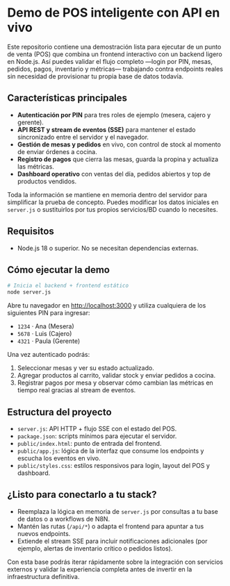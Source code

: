 # Demo de POS inteligente con API en vivo

Este repositorio contiene una demostración lista para ejecutar de un punto de venta (POS) que combina un frontend interactivo con un backend ligero en Node.js. Así puedes validar el flujo completo —login por PIN, mesas, pedidos, pagos, inventario y métricas— trabajando contra endpoints reales sin necesidad de provisionar tu propia base de datos todavía.

## Características principales

- **Autenticación por PIN** para tres roles de ejemplo (mesera, cajero y gerente).
- **API REST y stream de eventos (SSE)** para mantener el estado sincronizado entre el servidor y el navegador.
- **Gestión de mesas y pedidos** en vivo, con control de stock al momento de enviar órdenes a cocina.
- **Registro de pagos** que cierra las mesas, guarda la propina y actualiza las métricas.
- **Dashboard operativo** con ventas del día, pedidos abiertos y top de productos vendidos.

Toda la información se mantiene en memoria dentro del servidor para simplificar la prueba de concepto. Puedes modificar los datos iniciales en `server.js` o sustituirlos por tus propios servicios/BD cuando lo necesites.

## Requisitos

- Node.js 18 o superior. No se necesitan dependencias externas.

## Cómo ejecutar la demo

```bash
# Inicia el backend + frontend estático
node server.js
```

Abre tu navegador en [http://localhost:3000](http://localhost:3000) y utiliza cualquiera de los siguientes PIN para ingresar:

- `1234` · Ana (Mesera)
- `5678` · Luis (Cajero)
- `4321` · Paula (Gerente)

Una vez autenticado podrás:

1. Seleccionar mesas y ver su estado actualizado.
2. Agregar productos al carrito, validar stock y enviar pedidos a cocina.
3. Registrar pagos por mesa y observar cómo cambian las métricas en tiempo real gracias al stream de eventos.

## Estructura del proyecto

- `server.js`: API HTTP + flujo SSE con el estado del POS.
- `package.json`: scripts mínimos para ejecutar el servidor.
- `public/index.html`: punto de entrada del frontend.
- `public/app.js`: lógica de la interfaz que consume los endpoints y escucha los eventos en vivo.
- `public/styles.css`: estilos responsivos para login, layout del POS y dashboard.

## ¿Listo para conectarlo a tu stack?

- Reemplaza la lógica en memoria de `server.js` por consultas a tu base de datos o a workflows de N8N.
- Mantén las rutas (`/api/*`) o adapta el frontend para apuntar a tus nuevos endpoints.
- Extiende el stream SSE para incluir notificaciones adicionales (por ejemplo, alertas de inventario crítico o pedidos listos).

Con esta base podrás iterar rápidamente sobre la integración con servicios externos y validar la experiencia completa antes de invertir en la infraestructura definitiva.
